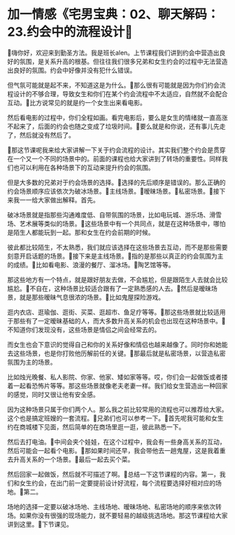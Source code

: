 # 加一情感《宅男宝典：02、聊天解码：23.约会中的流程设计

🎼嗨你好，欢迎来到勤圣方法。我是班长alen。上节课程我们讲到约会中营造出良好的氛围，是关系升高的根基。但往往我们很多兄弟和女生约会的过程中无法营造出良好的氛围。约会中好像并没有犯什么错误。

但气氛可能就是起不来，不知道这是为什么。🎼那么很有可能就是因为你们约会流程设计的不够合理，导致女生和你们在某个约会流程中不太适应，自然就不会配合互动。🎼比方说常见的就是约一个女生出来看电影。

然后看电影的过程中，你们全程如画。看完电影后，要么是女生的情绪就一直高涨不起来了，后面的约会也随之变成了垃圾时间。🎼要么就是和你说，还有事儿先走了，然后就没有然后了。

🎼那这节课呢我来给大家讲解一下关于约会流程的设计。其实我们整个约会是贯穿在一个又一个不同的场景中的。前面的课程也给大家讲到了转场的重要性。同样我们也可以利用在各种场景下的互动来提升约会的氛围。

但是大多数的兄弟对于约会场景的选择。🎼选择的先后顺序是错误的。那么正确的约会场景顺序应该依次为破冰场景。🎼主线场景。🎼暧昧场景。🎼私密场景。🎼接下来我一一给大家做出解释。首先。

破冰场景就是指那些沟通难度低、自带氛围的场景，比如电玩城、游乐场、滑雪场、艺术展等类似的场景。🎼这些场景中有一个共同点，就是在这种场景中，哪怕是陌生人都能玩到一起。那和女生在约会前期的时候。

彼此都比较陌生，不太熟悉，我们就应该选择在这些场景去互动，而不是那些需要刻意开启话题的场景。🎼接下来是主线场景。🎼指的是那些以真正的约会氛围为主的成绩。🎼比如看电影、浪漫的餐厅、溜冰场。🎼陶艺馆等等。

那这些地方有一个特点，就是跟好朋友去做，不会尴尬，但是跟陌生人去就会比较尴尬。🎼不自在，这种场景比较适合跟有了一定熟悉感的人去。🎼然后是暧昧场景，就是那些暧昧气息很浓的场景。🎼比如鬼屋探险游戏。

逛内衣店、逛瑜伽、逛街、买菜、逛超市、鱼足疗等等。🎼那这些场景就比较适用于那些有了一定暧昧基础的人，而大多数升高关系的机会也出现在这种场景中。🎼不知道你们发现没有，这些场景是情侣之间会经常去的。

而女生也会下意识的觉得自己和你的关系好像和情侣也越来越像了。同时你和她能去这些场景，也是你打败他历解前任的关键。🎼那最后就是私密场景，以营造私密氛围为主的场景。

比如烛光晚餐、私人影院、你家、他家、矮如家等等。哎，你们会一起做饭或者搂着一起看恐怖片等等。那这些场景就像老夫老妻一样。我们给女生营造出一种回家的感觉，同时又很让他有安全感。

因为这种场景只属于你们两个人。那么我之前比较常用的流程也可以推荐给大家。这个也是搞定班嫂的一套流程。🎼兄弟们也可以参考一下。🎼首先呢我可能和女生约在商城楼下见面，然后简单的在商场里逛一逛，彼此熟悉一下。

然后去打电油。🎼中间会夹个娃娃，在这个过程中，我会有一些身高关系的互动，然后可能会一起看个电影。🎼那如果时间还早，我会带他去一趟鬼屋，这是我着重去升高关系的一个场景。🎼最后一起去买个菜。

然后回家一起做饭，然后就不可描述了啊。🎼总结一下这节课程的内容。第一，我们和女生约会，在出门前一定要提前设计好流程，每个流程要选择好相对应的场地。🎼第二。

场地的选择一定要以破冰场地、主线场地、暧昧场地、私密场地的顺序来依次转场。如果你没有很强的现场能力，就不要轻易的越级挑选场地。那这节课程给大家讲到这里。🎼下节课见。

